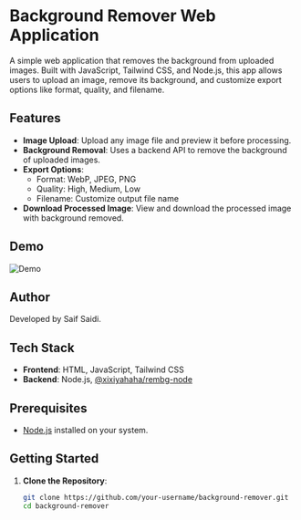 # Background Remover Web Application

A simple web application that removes the background from uploaded images. Built with JavaScript, Tailwind CSS, and Node.js, this app allows users to upload an image, remove its background, and customize export options like format, quality, and filename.

## Features

- **Image Upload**: Upload any image file and preview it before processing.
- **Background Removal**: Uses a backend API to remove the background of uploaded images.
- **Export Options**:
  - Format: WebP, JPEG, PNG
  - Quality: High, Medium, Low
  - Filename: Customize output file name
- **Download Processed Image**: View and download the processed image with background removed.

## Demo

![Demo](demo.gif) <!-- Optional: Add a link to a demo gif or video if available -->

## Author

Developed by Saif Saidi.

## Tech Stack

- **Frontend**: HTML, JavaScript, Tailwind CSS
- **Backend**: Node.js, [@xixiyahaha/rembg-node](https://www.npmjs.com/package/@xixiyahaha/rembg-node)

## Prerequisites

- [Node.js](https://nodejs.org/) installed on your system.

## Getting Started

1. **Clone the Repository**:
   ```bash
   git clone https://github.com/your-username/background-remover.git
   cd background-remover

